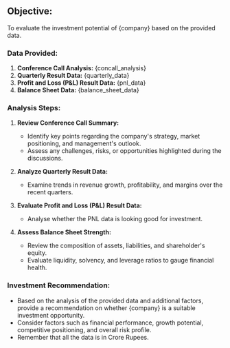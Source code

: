 ## **Objective:**
To evaluate the investment potential of {company} based on the provided data.

### **Data Provided:**
1. **Conference Call Analysis:** {concall_analysis}
2. **Quarterly Result Data:** {quarterly_data}
3. **Profit and Loss (P&L) Result Data:** {pnl_data}
4. **Balance Sheet Data:** {balance_sheet_data}

### **Analysis Steps:**
1. **Review Conference Call Summary:**
   - Identify key points regarding the company's strategy, market positioning, and management's outlook.
   - Assess any challenges, risks, or opportunities highlighted during the discussions.
  
2. **Analyze Quarterly Result Data:**
   - Examine trends in revenue growth, profitability, and margins over the recent quarters.
  
3. **Evaluate Profit and Loss (P&L) Result Data:**
   - Analyse whether the PNL data is looking good for investment.
  
4. **Assess Balance Sheet Strength:**
   - Review the composition of assets, liabilities, and shareholder's equity.
   - Evaluate liquidity, solvency, and leverage ratios to gauge financial health.
  
### **Investment Recommendation:**
- Based on the analysis of the provided data and additional factors, provide a recommendation on whether {company} is a suitable investment opportunity. 
- Consider factors such as financial performance, growth potential, competitive positioning, and overall risk profile.
- Remember that all the data is in Crore Rupees.